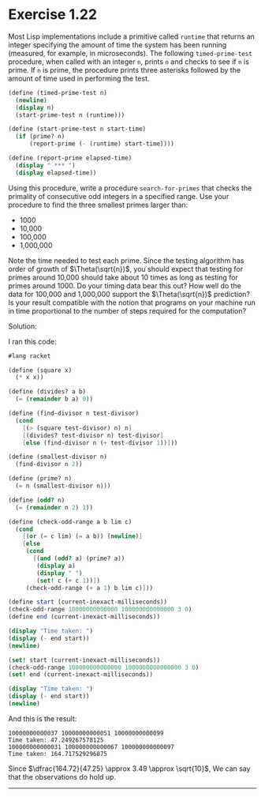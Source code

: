 # Exercise 1.22

Most Lisp implementations include a primitive called `runtime` that returns an integer specifying the amount of time the system has been running (measured, for example, in microseconds). The following `timed-prime-test` procedure, when called with an integer `n`, prints `n` and checks to see if `n` is prime. If `n` is prime, the procedure prints three asterisks followed by the amount of time used in performing the test.

```scheme
(define (timed-prime-test n)
  (newline)
  (display n)
  (start-prime-test n (runtime)))

(define (start-prime-test n start-time)
  (if (prime? n)
      (report-prime (- (runtime) start-time))))

(define (report-prime elapsed-time)
  (display " *** ")
  (display elapsed-time))
```

Using this procedure, write a procedure `search-for-primes` that checks the primality of consecutive odd integers in a specified range. Use your procedure to find the three smallest primes larger than:

- 1000
- 10,000
- 100,000
- 1,000,000

Note the time needed to test each prime. Since the testing algorithm has order of growth of  $\Theta(\sqrt{n})$, you should expect that testing for primes around 10,000 should take about 10 times as long as testing for primes around 1000. Do your timing data bear this out? How well do the data for 100,000 and 1,000,000 support the $\Theta(\sqrt{n})$ prediction? Is your result compatible with the notion that programs on your machine run in time proportional to the number of steps required for the computation?

Solution:

I ran this code:

```scheme
#lang racket

(define (square x)
  (* x x))

(define (divides? a b)
  (= (remainder b a) 0))

(define (find-divisor n test-divisor)
  (cond
    [(> (square test-divisor) n) n]
    [(divides? test-divisor n) test-divisor]
    [else (find-divisor n (+ test-divisor 1))]))

(define (smallest-divisor n)
  (find-divisor n 2))

(define (prime? n)
  (= n (smallest-divisor n)))

(define (odd? n)
  (= (remainder n 2) 1))

(define (check-odd-range a b lim c)
  (cond
    [(or (= c lim) (= a b)) (newline)]
    [else
     (cond
       [(and (odd? a) (prime? a))
        (display a)
        (display " ")
        (set! c (+ c 1))])
     (check-odd-range (+ a 1) b lim c)]))

(define start (current-inexact-milliseconds))
(check-odd-range 10000000000000 100000000000000 3 0)
(define end (current-inexact-milliseconds))

(display "Time taken: ")
(display (- end start))
(newline)

(set! start (current-inexact-milliseconds))
(check-odd-range 100000000000000 1000000000000000 3 0)
(set! end (current-inexact-milliseconds))

(display "Time taken: ")
(display (- end start))
(newline)
```

And this is the result:

```
10000000000037 10000000000051 10000000000099 
Time taken: 47.249267578125
100000000000031 100000000000067 100000000000097 
Time taken: 164.717529296875
```

Since $\dfrac{164.72}{47.25} \approx 3.49 \approx \sqrt{10}$, We can say that the observations do hold up.

---